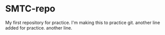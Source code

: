 # SMTC-repo

My first repository for practice.
I'm making this to practice git.
another line added for practice.
another line.
